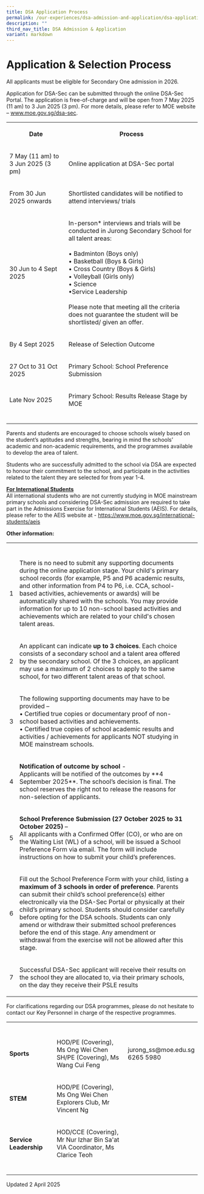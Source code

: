 ```yaml
---
title: DSA Application Process
permalink: /our-experiences/dsa-admission-and-application/dsa-application-process/
description: ""
third_nav_title: DSA Admission & Application
variant: markdown
---
```

# Application &amp; Selection Process
<p></p>
<p>All applicants must be eligible for Secondary One admission in 2026.</p>
<p>Application for DSA-Sec can be submitted through the online DSA-Sec Portal.
The application is free-of-charge and will be open from 7 May 2025 (11
am) to 3 Jun 2025 (3 pm). For more details, please refer to MOE website
–&nbsp;<a href="http://www.moe.gov.sg/dsa-sec" rel="noopener noreferrer nofollow" target="_blank">www.moe.gov.sg/dsa-sec</a>.</p>
<table style="minWidth: 50px">
<colgroup>
<col>
<col>
</colgroup>
<tbody>
<tr>
<th rowspan="1" colspan="1">
<p>Date</p>
</th>
<th rowspan="1" colspan="1">
<p>Process</p>
</th>
</tr>
<tr>
<td rowspan="1" colspan="1">
<p>7 May (11 am) to 3 Jun 2025 (3 pm)</p>
</td>
<td rowspan="1" colspan="1">
<p>Online application at DSA-Sec portal</p>
</td>
</tr>
<tr>
<td rowspan="1" colspan="1">
<p>From 30 Jun 2025 onwards</p>
</td>
<td rowspan="1" colspan="1">
<p>Shortlisted candidates will be notified to attend interviews/ trials</p>
</td>
</tr>
<tr>
<td rowspan="1" colspan="1">
<p>30 Jun to 4 Sept 2025</p>
</td>
<td rowspan="1" colspan="1">
<p>In-person* interviews and trials will be conducted in Jurong Secondary
School for all talent areas:
<br>
<br>• Badminton (Boys only)
<br>• Basketball (Boys &amp; Girls)
<br>• Cross Country (Boys &amp; Girls)
<br>• Volleyball (Girls only)
<br>• Science
<br>•Service Leadership
<br>
<br>Please note that meeting all the criteria does not guarantee the student
will be shortlisted/ given an offer.</p>
</td>
</tr>
<tr>
<td rowspan="1" colspan="1">
<p>By 4 Sept 2025</p>
</td>
<td rowspan="1" colspan="1">
<p>Release of Selection Outcome</p>
</td>
</tr>
<tr>
<td rowspan="1" colspan="1">
<p>27 Oct to 31 Oct 2025</p>
</td>
<td rowspan="1" colspan="1">
<p>Primary School: School Preference Submission</p>
</td>
</tr>
<tr>
<td rowspan="1" colspan="1">
<p>Late Nov 2025</p>
</td>
<td rowspan="1" colspan="1">
<p>Primary School: Results Release Stage by MOE</p>
</td>
</tr>
<tr>
<td rowspan="1" colspan="1">
<p></p>
</td>
<td rowspan="1" colspan="1">
<p></p>
</td>
</tr>
</tbody>
</table>
<p>Parents and students are encouraged to choose schools wisely based on
the student’s aptitudes and strengths, bearing in mind the schools’ academic
and non-academic requirements, and the programmes available to develop
the area of talent.</p>
<p>Students who are successfully admitted to the school via DSA are expected
to honour their commitment to the school, and participate in the activities
related to the talent they are selected for from year 1-4.</p>
<p><strong><u>For International Students </u></strong>
<br>All international students who are not currently studying in MOE mainstream
primary schools and considering DSA-Sec admission are required to take
part in the Admissions Exercise for International Students (AEIS). For
details, please refer to the AEIS website at -&nbsp;<a href="https://www.moe.gov.sg/international-students/aeis" rel="noopener noreferrer nofollow" target="_blank">https://www.moe.gov.sg/international-students/aeis</a>
</p>
<p><strong>Other information:</strong>
</p>
<table style="minWidth: 75px">
<colgroup>
<col>
<col>
<col>
</colgroup>
<tbody>
<tr>
<th rowspan="1" colspan="1">
<p></p>
</th>
<th rowspan="1" colspan="1">
<p></p>
</th>
<th rowspan="1" colspan="1">
<p></p>
</th>
</tr>
<tr>
<td rowspan="1" colspan="1">
<p>1</p>
</td>
<td rowspan="1" colspan="1">
<p>There is no need to submit any supporting documents during the online
application stage. Your child's primary school records (for example, P5
and P6 academic results, and other information from P4 to P6, i.e. CCA,
school-based activities, achievements or awards) will be automatically
shared with the schools. You may provide information for up to 10 non-school
based activities and achievements which are related to your child's chosen
talent areas.</p>
</td>
<td rowspan="1" colspan="1">
<p></p>
</td>
</tr>
<tr>
<td rowspan="1" colspan="1">
<p>2</p>
</td>
<td rowspan="1" colspan="1">
<p>An applicant can indicate <strong>up to 3 choices</strong>. Each choice
consists of a secondary school and a talent area offered by the secondary
school. Of the 3 choices, an applicant may use a maximum of 2 choices to
apply to the same school, for two different talent areas of that school.</p>
</td>
<td rowspan="1" colspan="1">
<p></p>
</td>
</tr>
<tr>
<td rowspan="1" colspan="1">
<p>3</p>
</td>
<td rowspan="1" colspan="1">
<p>The following supporting documents may have to be provided –
<br>• Certified true copies or documentary proof of non-school based activities
and achievements.
<br>• Certified true copies of school academic results and activities / achievements
for applicants NOT studying in MOE mainstream schools.</p>
</td>
<td rowspan="1" colspan="1">
<p></p>
</td>
</tr>
<tr>
<td rowspan="1" colspan="1">
<p>4</p>
</td>
<td rowspan="1" colspan="1">
<p><strong>Notification of outcome by school </strong> -
<br>Applicants will be notified of the outcomes by **4 September 2025**. The school’s
decision is final. The school reserves the right not to release the reasons
for non-selection of applicants.</p>
</td>
<td rowspan="1" colspan="1">
<p></p>
</td>
</tr>
<tr>
<td rowspan="1" colspan="1">
<p>5</p>
</td>
<td rowspan="1" colspan="1">
<p><strong>School Preference Submission (27 October 2025 to 31 October 2025)</strong>&nbsp;–
<br>All applicants with a Confirmed Offer (CO), or who are on the Waiting
List (WL) of a school, will be issued a School Preference Form via email.
The form will include instructions on how to submit your child’s preferences.</p>
</td>
<td rowspan="1" colspan="1">
<p></p>
</td>
</tr>
<tr>
<td rowspan="1" colspan="1">
<p>6</p>
</td>
<td rowspan="1" colspan="1">
<p>Fill out the School Preference Form with your child, listing a <strong>maximum of 3 schools in order of preference</strong>.
Parents can submit their child’s school preference(s) either electronically
via the DSA-Sec Portal or physically at their child’s primary school. Students
should consider carefully before opting for the DSA schools. Students can
only amend or withdraw their submitted school preferences before the end
of this stage. Any amendment or withdrawal from the exercise will not be
allowed after this stage.</p>
</td>
<td rowspan="1" colspan="1">
<p></p>
</td>
</tr>
<tr>
<td rowspan="1" colspan="1">
<p>7</p>
</td>
<td rowspan="1" colspan="1">
<p>Successful DSA-Sec applicant will receive their results on the school
they are allocated to, via their primary schools, on the day they receive
their PSLE results</p>
</td>
<td rowspan="1" colspan="1">
<p></p>
</td>
</tr>
</tbody>
</table>
<p>For clarifications regarding our DSA programmes, please do not hesitate
to contact our Key Personnel in charge of the respective programmes.</p>
<table style="minWidth: 75px">
<colgroup>
<col>
<col>
<col>
</colgroup>
<tbody>
<tr>
<th rowspan="1" colspan="1">
<p></p>
</th>
<th rowspan="1" colspan="1">
<p></p>
</th>
<th rowspan="1" colspan="1">
<p></p>
</th>
</tr>
<tr>
<td rowspan="1" colspan="1">
<p><strong>Sports</strong>
</p>
</td>
<td rowspan="1" colspan="1">
<p>HOD/PE (Covering), Ms Ong Wei Chen
<br>SH/PE (Covering), Ms Wang Cui Feng</p>
</td>
<td rowspan="1" colspan="1">
<p>jurong_ss@moe.edu.sg
<br>6265 5980</p>
</td>
</tr>
<tr>
<td rowspan="1" colspan="1">
<p><strong>STEM</strong>
</p>
</td>
<td rowspan="1" colspan="1">
<p>HOD/PE (Covering), Ms Ong Wei Chen
<br>Explorers Club, Mr Vincent Ng</p>
</td>
<td rowspan="1" colspan="1">
<p></p>
</td>
</tr>
<tr>
<td rowspan="1" colspan="1">
<p><strong>Service Leadership</strong>
</p>
</td>
<td rowspan="1" colspan="1">
<p>HOD/CCE (Covering), Mr Nur Izhar Bin Sa'at
<br>VIA Coordinator, Ms Clarice Teoh</p>
</td>
<td rowspan="1" colspan="1">
<p></p>
</td>
</tr>
<tr>
<td rowspan="1" colspan="1">
<p></p>
</td>
<td rowspan="1" colspan="1">
<p></p>
</td>
<td rowspan="1" colspan="1">
<p></p>
</td>
</tr>
</tbody>
</table>
<p>Updated 2 April 2025</p>